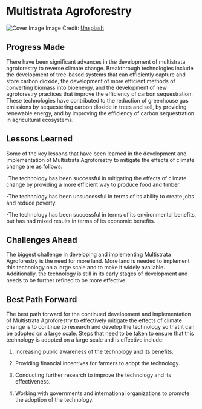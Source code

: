 # Multistrata Agroforestry

![Cover Image](https://images.unsplash.com/photo-1670932387120-9a11119d6db7?crop=entropy&cs=tinysrgb&fit=max&fm=jpg&ixid=Mnw0NDM1NTZ8MHwxfHNlYXJjaHwxfHxNdWx0aXN0cmF0YSUyMEFncm9mb3Jlc3RyeXxlbnwwfHx8fDE2ODMwNjI1NTQ&ixlib=rb-4.0.3&q=80&w=1080)
Image Credit: [Unsplash](https://unsplash.com/@projetocafegatomourisco)

## Progress Made

There have been significant advances in the development of multistrata agroforestry to reverse climate change. Breakthrough technologies include the development of tree-based systems that can efficiently capture and store carbon dioxide, the development of more efficient methods of converting biomass into bioenergy, and the development of new agroforestry practices that improve the efficiency of carbon sequestration. These technologies have contributed to the reduction of greenhouse gas emissions by sequestering carbon dioxide in trees and soil, by providing renewable energy, and by improving the efficiency of carbon sequestration in agricultural ecosystems.

## Lessons Learned

Some of the key lessons that have been learned in the development and implementation of Multistrata Agroforestry to mitigate the effects of climate change are as follows:

-The technology has been successful in mitigating the effects of climate change by providing a more efficient way to produce food and timber.

-The technology has been unsuccessful in terms of its ability to create jobs and reduce poverty.

-The technology has been successful in terms of its environmental benefits, but has had mixed results in terms of its economic benefits.

## Challenges Ahead

The biggest challenge in developing and implementing Multistrata Agroforestry is the need for more land. More land is needed to implement this technology on a large scale and to make it widely available. Additionally, the technology is still in its early stages of development and needs to be further refined to be more effective.

## Best Path Forward

The best path forward for the continued development and implementation of Multistrata Agroforestry to effectively mitigate the effects of climate change is to continue to research and develop the technology so that it can be adopted on a large scale. Steps that need to be taken to ensure that this technology is adopted on a large scale and is effective include:

1. Increasing public awareness of the technology and its benefits.

2. Providing financial incentives for farmers to adopt the technology.

3. Conducting further research to improve the technology and its effectiveness.

4. Working with governments and international organizations to promote the adoption of the technology.
